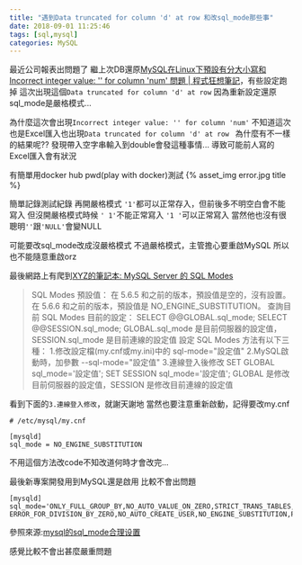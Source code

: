 ```yaml
---
title: "遇到Data truncated for column 'd' at row 和改sql_mode那些事"
date: 2018-09-01 11:25:46
tags: [sql,mysql]
categories: MySQL
---
```


最近公司報表出問題了
繼上次DB還原[MySQL在Linux下預設有分大小寫和Incorrect integer value: '' for column 'num' 問題 | 程式狂想筆記](https://malagege.github.io/blog/2018/08/28/MySQL%E5%9C%A8Linux%E4%B8%8B%E9%A0%90%E8%A8%AD%E6%9C%89%E5%88%86%E5%A4%A7%E5%B0%8F%E5%AF%AB%E5%92%8CIncorrect-integer-value-for-column-num-%E5%95%8F%E9%A1%8C/)，有些設定跑掉
這次出現這個`Data truncated for column 'd' at row`
因為重新設定還原sql_mode是嚴格模式...

<!--more-->

為什麼這次會出現`Incorrect integer value: '' for column 'num'`
不知道這次也是Excel匯入也出現`Data truncated for column 'd' at row `
為什麼有不一樣的結果呢??
發現帶入空字串輸入到double會發這種事情...
導致可能前人寫的Excel匯入會有狀況

有簡單用docker hub pwd(play with docker)測試
{% asset_img error.jpg title %}

簡單記錄測試紀錄
再開嚴格模式
`'1'`都可以正常存入，但前後多不明空白會不能寫入
但沒開嚴格模式時候
`' 1'`不能正常寫入
`'1 '`可以正常寫入
當然他也沒有很聰明`''`跟`'NULL'`會變NULL

可能要改sql_mode改成沒嚴格模式
不過嚴格模式，主管擔心要重啟MySQL
所以也不能隨意重啟orz

最後網路上有爬到[XYZ的筆記本: MySQL Server 的 SQL Modes](https://xyz.cinc.biz/2013/08/mysql-server-sql-modes.html)
>SQL Modes 預設值：
在 5.6.5 和之前的版本，預設值是空的，沒有設置。
在 5.6.6 和之前的版本，預設值是 NO_ENGINE_SUBSTITUTION。
查詢目前 SQL Modes 目前的設定：
SELECT @@GLOBAL.sql_mode;
SELECT @@SESSION.sql_mode;
GLOBAL.sql_mode 是目前伺服器的設定值，SESSION.sql_mode 是目前連線的設定值
設定 SQL Modes 方法有以下三種：
1.修改設定檔(my.cnf或my.ini)中的 sql-mode="設定值"
2.MySQL啟動時，加參數 --sql-mode="設定值"
3.連線登入後修改
SET GLOBAL sql_mode='設定值';
SET SESSION sql_mode='設定值';
GLOBAL 是修改目前伺服器的設定值，SESSION 是修改目前連線的設定值

看到下面的`3.連線登入修改`，就謝天謝地
當然也要注意重新啟動，記得要改my.cnf

```
# /etc/mysql/my.cnf

[mysqld] 
sql_mode = NO_ENGINE_SUBSTITUTION
```

不用這個方法改code不知改道何時才會改完...


最後新專案開發用到MySQL還是啟用
比較不會出問題
```
[mysqld]
sql_mode='ONLY_FULL_GROUP_BY,NO_AUTO_VALUE_ON_ZERO,STRICT_TRANS_TABLES,NO_ZERO_IN_DATE,NO_ZERO_DATE,
ERROR_FOR_DIVISION_BY_ZERO,NO_AUTO_CREATE_USER,NO_ENGINE_SUBSTITUTION,PIPES_AS_CONCAT,ANSI_QUOTES'
```
參照來源:[mysql的sql_mode合理设置](http://xstarcd.github.io/wiki/MySQL/MySQL-sql-mode.html)

感覺比較不會出甚麼嚴重問題

